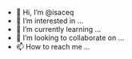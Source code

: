 - 👋 Hi, I’m @isaceq
- 👀 I’m interested in ...
- 🌱 I’m currently learning ...
- 💞️ I’m looking to collaborate on ...
- 📫 How to reach me ...

<!---
isaceq/isaceq is a ✨ special ✨ repository because its `README.md` (this file) appears on your GitHub profile.
You can click the Preview link to take a look at your changes.
--->
